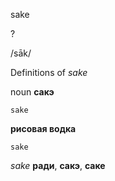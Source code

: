 sake

?

/sāk/

Definitions of _sake_

noun
**сакэ**

    sake
**рисовая водка**

    sake

_sake_
**ради**, **сакэ**, **саке**